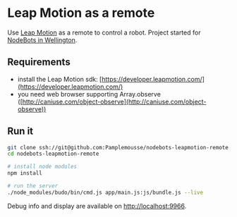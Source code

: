 # Leap Motion as a remote

Use [Leap Motion](https://www.leapmotion.com/) as a remote to control a robot. Project started for [NodeBots in Wellington](http://nodebots.co.nz/).


## Requirements

  * install the Leap Motion sdk: [https://developer.leapmotion.com/](https://developer.leapmotion.com/)
  * you need web browser supporting Array.observe ([http://caniuse.com/object-observe](http://caniuse.com/object-observe))


## Run it

  ```bash
  git clone ssh://git@github.com:Pamplemousse/nodebots-leapmotion-remote.git
  cd nodebots-leapmotion-remote

  # install node modules
  npm install

  # run the server
  ./node_modules/budo/bin/cmd.js app/main.js:js/bundle.js --live
  ```

Debug info and display are available on <a href="http://localhost:9966" target="_blank">http://localhost:9966</a>.
